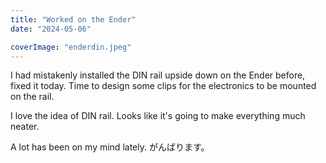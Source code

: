 ```yaml
---
title: "Worked on the Ender"
date: "2024-05-06"

coverImage: "enderdin.jpeg"
---
```

<!--more-->

I had mistakenly installed the DIN rail upside down on the Ender before, fixed it today. Time to design some clips for the electronics to be mounted on the rail. 

I love the idea of DIN rail. Looks like it's going to make everything much neater. 

A lot has been on my mind lately. がんばります。